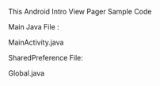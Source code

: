 This Android Intro View Pager Sample Code

Main Java File :

MainActivity.java

SharedPreference File:

Global.java

